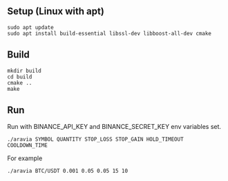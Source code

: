 ## Setup (Linux with apt)

```console
sudo apt update
sudo apt install build-essential libssl-dev libboost-all-dev cmake
```
## Build

```console
mkdir build
cd build
cmake ..
make
```

## Run
Run with BINANCE_API_KEY and BINANCE_SECRET_KEY env variables set.

```
./aravia SYMBOL QUANTITY STOP_LOSS STOP_GAIN HOLD_TIMEOUT COOLDOWN_TIME
```

For example
```
./aravia BTC/USDT 0.001 0.05 0.05 15 10
```
